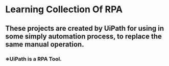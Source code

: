 # Learning Collection Of RPA
## These projects are created by UiPath for using in some simply automation process, to replace the same manual operation.
### ※UiPath is a RPA Tool.
